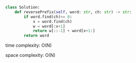 ```python
class Solution:
    def reversePrefix(self, word: str, ch: str) -> str:
        if word.find(ch)>= 0:
            x = word.find(ch)
            w = word[:x+1]
            return w[::-1] + word[x+1:]
        return word
```

time complexity: O(N)

space complexity: O(N)